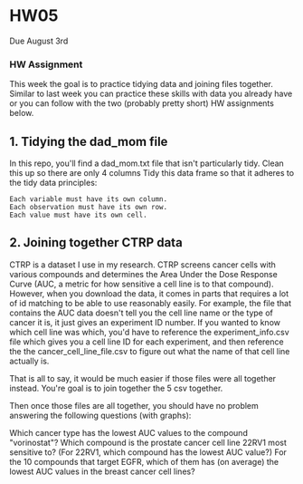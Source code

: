 # HW05
Due August 3rd

### HW Assignment

This week the goal is to practice tidying data and joining files together. Similar to last week you can practice these skills with data you already have or you can follow with the two (probably pretty short) HW assignments below.

## 1. Tidying the dad_mom file

In this repo, you'll find a dad_mom.txt file that isn't particularly tidy. Clean this up so there are only 4 columns 
Tidy this data frame so that it adheres to the tidy data principles:

    Each variable must have its own column.
    Each observation must have its own row.
    Each value must have its own cell.

## 2. Joining together CTRP data

CTRP is a dataset I use in my research. CTRP screens cancer cells with various compounds and determines the Area Under the Dose Response Curve (AUC, a metric for how sensitive a cell line is to that compound). However, when you download the data, it comes in parts that requires a lot of id matching to be able to use reasonably easily. For example, the file that contains the AUC data doesn't tell you the cell line name or the type of cancer it is, it just gives an experiment ID number. If you wanted to know which cell line was which, you'd have to reference the experiment_info.csv file which gives you a cell line ID for each experiment, and then reference the the cancer_cell_line_file.csv to figure out what the name of that cell line actually is. 

That is all to say, it would be much easier if those files were all together instead. You're goal is to join together the 5 csv together. 

Then once those files are all together, you should have no problem answering the following questions (with graphs):

Which cancer type has the lowest AUC values to the compound "vorinostat"?
Which compound is the prostate cancer cell line 22RV1 most sensitive to? (For 22RV1, which compound has the lowest AUC value?)
For the 10 compounds that target EGFR, which of them has (on average) the lowest AUC values in the breast cancer cell lines?
